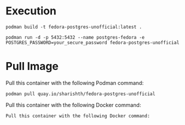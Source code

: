 # Execution

```podman build -t fedora-postgres-unofficial:latest .```

```podman run -d -p 5432:5432 --name postgres-fedora -e POSTGRES_PASSWORD=your_secure_password fedora-postgres-unofficial```

# Pull Image

Pull this container with the following Podman command:

```podman pull quay.io/sharishth/fedora-postgres-unofficial```

Pull this container with the following Docker command:

```Pull this container with the following Docker command:```
